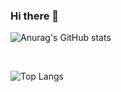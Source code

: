 ### Hi there 👋

![Anurag's GitHub stats](https://github-readme-stats.vercel.app/api?username=webshining)

<br/>

![Top Langs](https://github-readme-stats.vercel.app/api/top-langs/?username=webshining)
